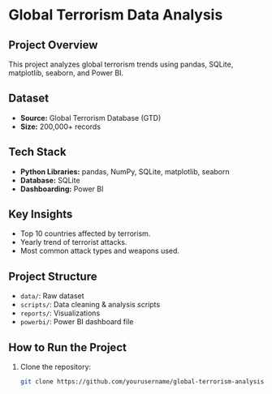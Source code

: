 # Global Terrorism Data Analysis

## Project Overview
This project analyzes global terrorism trends using pandas, SQLite, matplotlib, seaborn, and Power BI.

## Dataset
- **Source:** Global Terrorism Database (GTD)
- **Size:** 200,000+ records

## Tech Stack
- **Python Libraries:** pandas, NumPy, SQLite, matplotlib, seaborn
- **Database:** SQLite
- **Dashboarding:** Power BI

## Key Insights
- Top 10 countries affected by terrorism.
- Yearly trend of terrorist attacks.
- Most common attack types and weapons used.

## Project Structure
- `data/`: Raw dataset
- `scripts/`: Data cleaning & analysis scripts
- `reports/`: Visualizations
- `powerbi/`: Power BI dashboard file

## How to Run the Project
1. Clone the repository:
   ```bash
   git clone https://github.com/yourusername/global-terrorism-analysis.git

